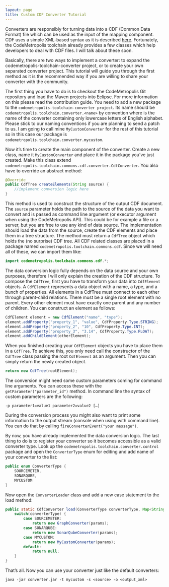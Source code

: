 ```yaml
---
layout: page
title: Custom CDF Converter Tutorial
---
```


Converters are responsibly for turning data into a CDF (Common Data Format) file which can be used as the input of the mapping component. CDF uses a simple XML-based syntax as it is described [here][ct]. Fortunately, the CodeMetropolis toolchain already provides a few classes which help developers to deal with CDF files. I will talk about these soon.

Basically, there are two ways to implement a converter: to expand the codemetropolis-toolchain-converter project, or to create your own separated converter project. This tutorial will guide you through the first method as it is the recommended way if you are willing to share your converter with the community.

The first thing you have to do is to checkout the CodeMetropolis Git repository and load the Maven projects into Eclipse. For more information on this please read the contribution guide. You need to add a new package to the `codemetropolis-toolchain-converter project`. Its name should be `codemetropolis.toolchain.converter.<name>` by convention where <name> is the name of the converter containing only lowercase letters of English alphabet. Please stick to our naming conventions if you are planning to send a patch to us. I am going to call mine `MyCustomConverter` for the rest of this tutorial so in this case our package is `codemetropolis.toolchain.converter.mycustom`.

Now it’s time to create the main component of the converter. Create a new class, name it `MyCustomConverter` and place it in the package you’ve just created. Make this class extend `codemetropolis.toolchain.commons.cdf.converter.CdfConverter`. You also have to override an abstract method:

~~~ java
@Override
public CdfTree createElements(String source) {
	//implement conversion logic here
}
~~~


This method is used to construct the structure of the output CDF document. The `source` parameter holds the path to the source of the data you want to convert and is passed as command line argument (or executor argument when using the CodeMetropolis API). This could be for example a file or a server, but you are free to use any kind of data source. The implementation should load the data from the source, create the CDF elements and place them in a tree structure. The method must return a `CdfTree` object which holds the (no surprise) CDF tree. All CDF related classes are placed in a package named `codemetropolis.toolchain.commons.cdf`. Since we will need all of these, we can import them like: 

~~~ java
import codemetropolis.toolchain.commons.cdf.*;
~~~

The data conversion logic fully depends on the data source and your own purposes, therefore I will only explain the creation of the CDF structure. To compose the `CdfTree`, first you have to transform your data into `CdfElement` objects. A `CdfElement` represents a data object with a name, a type, and a bunch of properties. All elements in a CdfTree must connect to each other through parent-child relations. There must be a single root element with no parent. Every other element must have exactly one parent and any number of children. You can construct an element as follows:

~~~ java
CdfElement element = new CdfElement("name", "type");
element.addProperty("property_1", "value", CdfProperty.Type.STRING);
element.addProperty("property_2", "10", CdfProperty.Type.INT);
element.addProperty("property_3", "3.14", CdfProperty.Type.FLOAT);
element.addChildElement(otherElement);
~~~

When you finished creating your `CdfElement` objects you have to place them in a `CdfTree`. To achieve this, you only need call the constructor of the `CdfTree` class passing the root `CdfElement` as an argument. Then you can simply return the newly created object.

~~~ java
return new CdfTree(rootElement);
~~~

The conversion might need some custom parameters coming for command line arguments. You can access these with the `getParameter("parameter_id")` method. In command line the syntax of custom parameters are the following:

`-p parameter1=value1 parameter2=value2 […]`

During the conversion process you might also want to print some information to the output stream (console when using with command line). You can do that by calling `fireConverterEvent("your message")`.

By now, you have already implemented the data conversion logic. The last thing to do is to register your converter so it becomes accessible as a valid converter type. Look up the `codemetropolis.toolchain.converter.control`  package and open the `ConverterType` enum for editing and add name of your converter to the list:

~~~ java
public enum ConverterType {
	SOURCEMETER,
	SONARQUBE,
	MYCUSTOM
}
~~~

Now open the `ConverterLoader` class and add a new case statement to the load method:

~~~ java
public static CdfConverter load(ConverterType converterType, Map<String, String> params) {
	switch(converterType) {
		case SOURCEMETER:
			return new GraphConverter(params);
		case SONARQUBE:
			return new SonarQubeConverter(params);
		case MYCUSTOM:
			return new MyCustomConverter(params);
		default:
			return null;
	}
}
~~~

That’s all. Now you can use your converter just like the default converters:

`java -jar converter.jar -t mycustom -s <source> -o <output_xml>`

[ct]: <http://geryxyz.github.io/CodeMetropolis/toolchain/converter/>
